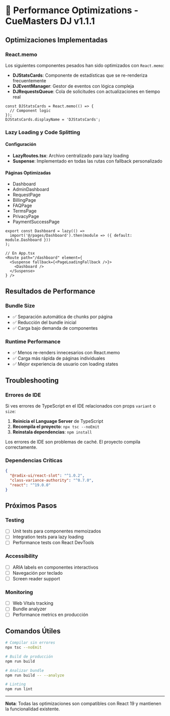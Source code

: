 # 🚀 Performance Optimizations - CueMasters DJ v1.1.1

## Optimizaciones Implementadas

### React.memo
Los siguientes componentes pesados han sido optimizados con `React.memo`:

- **DJStatsCards**: Componente de estadísticas que se re-renderiza frecuentemente
- **DJEventManager**: Gestor de eventos con lógica compleja
- **DJRequestsQueue**: Cola de solicitudes con actualizaciones en tiempo real

```tsx
const DJStatsCards = React.memo(() => {
  // Component logic
});
DJStatsCards.displayName = 'DJStatsCards';
```

### Lazy Loading y Code Splitting

#### Configuración
- **LazyRoutes.tsx**: Archivo centralizado para lazy loading
- **Suspense**: Implementado en todas las rutas con fallback personalizado

#### Páginas Optimizadas
- Dashboard
- AdminDashboard  
- RequestPage
- BillingPage
- FAQPage
- TermsPage
- PrivacyPage
- PaymentSuccessPage

```tsx
export const Dashboard = lazy(() => 
  import('@/pages/Dashboard').then(module => ({ default: module.Dashboard }))
);

// En App.tsx
<Route path="/dashboard" element={
  <Suspense fallback={<PageLoadingFallback />}>
    <Dashboard />
  </Suspense>
} />
```

## Resultados de Performance

### Bundle Size
- ✅ Separación automática de chunks por página
- ✅ Reducción del bundle inicial
- ✅ Carga bajo demanda de componentes

### Runtime Performance
- ✅ Menos re-renders innecesarios con React.memo
- ✅ Carga más rápida de páginas individuales
- ✅ Mejor experiencia de usuario con loading states

## Troubleshooting

### Errores de IDE
Si ves errores de TypeScript en el IDE relacionados con props `variant` o `size`:

1. **Reinicia el Language Server** de TypeScript
2. **Recompila el proyecto**: `npx tsc --noEmit`
3. **Reinstala dependencias**: `npm install`

Los errores de IDE son problemas de caché. El proyecto compila correctamente.

### Dependencias Críticas
```json
{
  "@radix-ui/react-slot": "^1.0.2",
  "class-variance-authority": "^0.7.0",
  "react": "^19.0.0"
}
```

## Próximos Pasos

### Testing
- [ ] Unit tests para componentes memoizados
- [ ] Integration tests para lazy loading
- [ ] Performance tests con React DevTools

### Accessibility
- [ ] ARIA labels en componentes interactivos
- [ ] Navegación por teclado
- [ ] Screen reader support

### Monitoring
- [ ] Web Vitals tracking
- [ ] Bundle analyzer
- [ ] Performance metrics en producción

## Comandos Útiles

```bash
# Compilar sin errores
npx tsc --noEmit

# Build de producción
npm run build

# Analizar bundle
npm run build -- --analyze

# Linting
npm run lint
```

---

**Nota**: Todas las optimizaciones son compatibles con React 19 y mantienen la funcionalidad existente.
